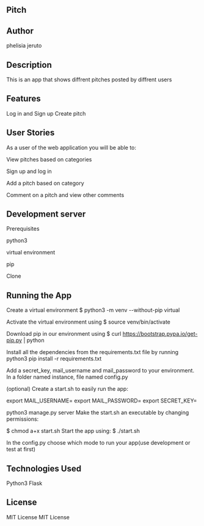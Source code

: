 ## Pitch
## Author
phelisia jeruto
## Description
This is an app that shows diffrent pitches posted by diffrent users


## Features
Log in and Sign up
Create pitch

## User Stories
As a user of the web application you will be able to:

View pitches based on categories

Sign up and log in

Add a pitch based on category

Comment on a pitch and view other comments


## Development server
Prerequisites

python3

virtual environment

pip

Clone

## Running the App
Create a virtual environment $ python3 -m venv --without-pip virtual

Activate the virtual environment using $ source venv/bin/activate

Download pip in our environment using $ curl https://bootstrap.pypa.io/get-pip.py | python

Install all the dependencies from the requirements.txt file by running python3 pip install -r requirements.txt

Add a secret_key, mail_username and mail_password to your environment. In a folder named instance, file named config.py

(optional) Create a start.sh to easily run the app:

  export MAIL_USERNAME=<your-email-address>
  export MAIL_PASSWORD=<your-email-password>
  export SECRET_KEY=<your-secret-key>

  python3 manage.py server
Make the start.sh an executable by changing permissions:

  $ chmod a+x start.sh
Start the app using: $ ./start.sh

In the config.py choose which mode to run your app(use development or test at first)

## Technologies Used
Python3
Flask


## License
MIT License MIT License
